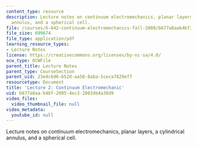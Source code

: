 ```yaml
---
content_type: resource
description: Lecture notes on continuum electromechanics, planar layers, a cylindrical
  annulus, and a spherical cell.
file: /courses/6-642-continuum-electromechanics-fall-2008/b677a8aab4bf20954ec328034b4a30d9_lec02_f08.pdf
file_size: 699674
file_type: application/pdf
learning_resource_types:
- Lecture Notes
license: https://creativecommons.org/licenses/by-nc-sa/4.0/
ocw_type: OCWFile
parent_title: Lecture Notes
parent_type: CourseSection
parent_uid: 23e4c6d6-652d-aa50-8aba-5ceca7629ef7
resourcetype: Document
title: 'Lecture 2: Continuum Electromechanic'
uid: b677a8aa-b4bf-2095-4ec3-28034b4a30d9
video_files:
  video_thumbnail_file: null
video_metadata:
  youtube_id: null
---
```

Lecture notes on continuum electromechanics, planar layers, a cylindrical annulus, and a spherical cell.